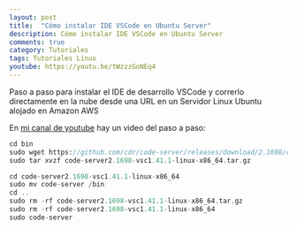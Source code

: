 ```yaml
---
layout: post
title:  "Cómo instalar IDE VSCode en Ubuntu Server"
description: Cómo instalar IDE VSCode en Ubuntu Server
comments: true
category: Tutoriales
tags: Tutoriales Linux
youtube: https://youtu.be/tWzzzGoNEq4
---
```

Paso a paso para instalar el IDE de desarrollo VSCode y correrlo directamente en la nube desde una URL en un Servidor Linux Ubuntu alojado en Amazon AWS

En <a target="_blank" href="{{ page.youtube }}">mi canal de youtube</a> hay un video del paso a paso:

```PHP
cd bin
sudo wget https://github.com/cdr/code-server/releases/download/2.1698/code-server2.1698-vsc1.41.1-linux-x86_64.tar.gz
sudo tar xvzf code-server2.1698-vsc1.41.1-linux-x86_64.tar.gz

cd code-server2.1698-vsc1.41.1-linux-x86_64
sudo mv code-server /bin
cd ..
sudo rm -rf code-server2.1698-vsc1.41.1-linux-x86_64.tar.gz
sudo rm -rf code-server2.1698-vsc1.41.1-linux-x86_64
sudo code-server
```
